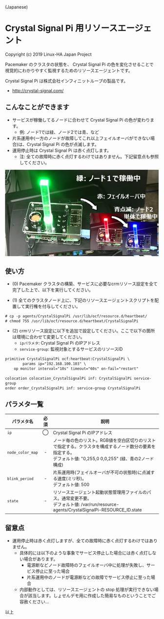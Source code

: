 (Japanese)

# Crystal Signal Pi 用リソースエージェント

Copyright (c) 2019 Linux-HA Japan Project

Pacemaker のクラスタの状態を、 Crystal Signal Pi の色を変化させることで
視覚的にわかりやすく監視するためのリソースエージェントです。

Crystal Signal Pi は株式会社インフィニットループの製品です。
* http://crystal-signal.com/

## こんなことができます

* サービスが稼働してるノードに合わせて Crystal Signal Pi の色が変わります。
  * 例: ノード1では緑、ノード2では青、など
* 片系運用中(一方のノードが故障してこれ以上フェイルオーバができない場合)は、Crystal Signal Pi の色が点滅します。
* 運用停止時は Crystal Signal Pi は赤く点灯します。
  * 注: 全ての故障時に赤く点灯するわけではありません。下記留意点も参照してください。

![実行例](./images/csp-sample.png "実行例")

## 使い方

* (0) Pacemaker クラスタの構築、サービスに必要なcrmリソース設定を全て完了した上で、以下を実行してください。

* (1) 全てのクラスタノード上に、下記のリソースエージェントスクリプトを配置して実行権を付与してください。

```
# cp -p agents/CrystalSignalPi /usr/lib/ocf/resource.d/heartbeat/
# chmod 755 /usr/lib/ocf/resource.d/heartbeat/CrystalSignalPi
```

* (2) crmリソース設定に以下を追加で設定してください。ここで以下の箇所は環境に合わせて変更してください。
  * `ipパラメタ`: Crystal Signal Pi のIPアドレス
  * `service-group`: 監視対象とするサービスのリソースID

```
primitive CrystalSignalPi ocf:heartbeat:CrystalSignalPi \
        params ip="192.168.100.103" \
	op monitor interval="10s" timeout="60s" on-fail="restart"

colocation colocation_CrystalSignalPi inf: CrystalSignalPi service-group
order order_CrystalSignalPi inf: service-group CrystalSignalPi
```

## パラメタ一覧

|パラメタ名 | 必須 |説明 |
|---------|:---:|------|
|`ip`     |  ◯  | Crystal Signal Pi のIPアドレス |
|`node_color_map` | - | ノード毎の色のリスト。RGB値を空白区切りのリストで指定する。クラスタを構成するノード数分の要素を指定する。<br>デフォルト値: "0,255,0 0,0,255" (緑、青の2ノード構成)|
|`blink_period` | - | 片系運用時(フェイルオーバが不可の状態時)に点滅する速度(ミリ秒)。<br>デフォルト値: 500 |
|`state` | - | リソースエージェント起動状態管理用ファイルのパス。通常変更不要。<br>デフォルト値: /var/run/resource-agents/CrystalSignalPi-RESOURCE_ID.state|

## 留意点

* 運用停止時は赤く点灯しますが、全ての故障時に赤く点灯するわけではありません。
  * 具体的には以下のような事象でサービス停止した場合には赤く点灯しない場合があります。
    * 電源断などノード故障時のフェイルオーバ中に処理が失敗し、サービス停止に至った場合
    * 片系運用中のノードが電源断などの故障でサービス停止に至った場合
  * 内部動作としては、リソースエージェントの stop 処理が実行できない場合が該当します。しょせんデモ用に作成した簡易なものということでご容赦ください…

以上
